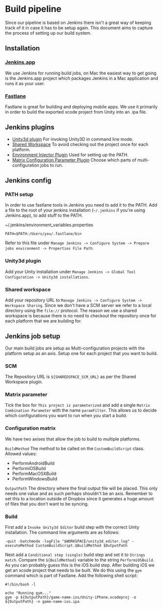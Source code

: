 # Build pipeline
Since our pipeline is based on Jenkins there isn't a great way of keeping track
of it in case it has to be setup again. This document aims to capture the
process of setting up our build system.


## Installation

### [Jenkins.app](https://github.com/stisti/jenkins-app)
We use Jenkins for running build jobs, on Mac the easiest way to get going is
the Jenkins.app project which packages Jenkins in a Mac application and runs it
as your user.

### [Fastlane](https://github.com/fastlane/fastlane)
Fastlane is great for building and deploying mobile apps. We use it primarily
in order to build the exported xcode project from Unity into an .ipa file.


## Jenkins plugins
* [Unity3d plugin](http://wiki.jenkins-ci.org/display/JENKINS/Unity3dBuilder+Plugin)
For invoking Unity3D in command line mode.
* [Shared Workspace](http://wiki.jenkins-ci.org/display/JENKINS/Shared+workspace+plugin)
To avoid checking out the project once for each platform.
* [Environment Injector Plugin](https://wiki.jenkins-ci.org/display/JENKINS/EnvInject+Plugin)
Used for setting up the PATH.
* [Matrix Configuration Parameter Plugin](https://wiki.jenkins-ci.org/display/JENKINS/matrix+combinations+plugin)
Choose which parts of multi-configuration jobs to run.


## Jenkins config

### PATH setup
In order to use fastlane tools in Jenkins you need to add it to the PATH. Add a
file to the root of your jenkins installation (`~/.jenkins` if you're using
Jenkins.app), to add stuff to the PATH.

~/.jenkins/environment_variables.properties
```
PATH=$PATH:/Users/you/.fastlane/bin
```

Refer to this file under `Manage Jenkins -> Configure System -> Prepare jobs
environment -> Properties File Path`.

### Unity3d plugin
Add your Unity installation under `Manage Jenkins -> Global Tool Configuration
-> Unity3d installations`.

### Shared workspace
Add your repository URL to `Manage Jenkins ->
Configure System -> Workspace Sharing`. Since we don't have a SCM server we
refer to a local directory using the `file://` protocol. The reason we use a
shared workspace is because there is no need to checkout the repository once
for each platform that we are building for.


## Jenkins job setup
Our main build jobs are setup as Multi-configuration projects with the platform
setup as an axis. Setup one for each project that you want to build.

### SCM
The Repository URL is `${SHAREDSPACE_SCM_URL}` as per the Shared Workspace
plugin.

### Matrix parameter
Tick the box for `This project is parameterized` and add a single
`Matrix Combination Parameter` with the name `paramFilter`. This allows us to
decide which configurations you want to run when you start a build.

### Configuration matrix
We have two axises that allow the job to build to multiple platforms.

`BuildMethod` The method to be called on the `CustomBuildScript` class. Allowed
values:

* PerformAndroidBuild
* PerformiOSBuild
* PerformMacOSXBuild
* PerformWindowsBuild

`OutputPath` The directory where the final output file will be placed. This
only needs one value and as such perhaps shouldn't be an axis. Remember to set
this to a location outside of Dropbox since it generates a huge amount of files
that you don't want to be syncing.

### Build
First add a `Invoke Unity3d Editor` build step with the correct Unity
installation. The command line arguments are as follows:
```
-quit -batchmode -logFile "$WORKSPACE/unity3d_editor.log" -executeMethod CustomBuildScript.$BuildMethod $OutputPath
```

Next add a `Conditional step (single)` build step and set it to `Strings match`.
Compare the `${BuildMethod}` variable to the string `PerformiOSBuild`. As you
can probably guess this is the iOS build step. After building iOS we get an
xcode project that needs to be built. We do this using the `gym` command which
is part of Fastlane. Add the following shell script:

```
#!/bin/bash -l

echo "Running gym..."
gym -p ${OutputPath}/game-name-ios/Unity-iPhone.xcodeproj -o ${OutputPath} -n game-name-ios.ipa
```

